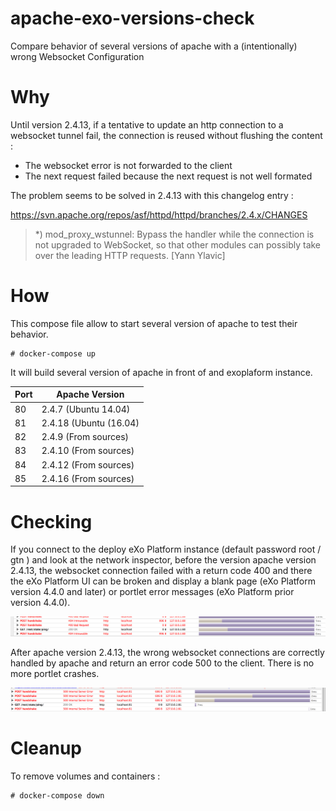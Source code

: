 # apache-exo-versions-check
Compare behavior of several versions of apache with a (intentionally) wrong Websocket Configuration

# Why

Until version 2.4.13, if a tentative to update an http connection to a websocket tunnel fail, the connection is reused without flushing the content :
* The websocket error is not forwarded to the client
* The next request failed because the next request is not well formated

The problem seems to be solved in 2.4.13 with this changelog entry :

https://svn.apache.org/repos/asf/httpd/httpd/branches/2.4.x/CHANGES

>   *) mod_proxy_wstunnel: Bypass the handler while the connection is not 
>     upgraded to WebSocket, so that other modules can possibly take over 
>     the leading HTTP requests.  [Yann Ylavic] 


# How

This compose file allow to start several version of apache to test their behavior.

```
# docker-compose up
```

It will build several version of apache in front of and exoplaform instance.

| Port | Apache Version         |
|------|------------------------|
| 80   | 2.4.7 (Ubuntu 14.04)   |
| 81   | 2.4.18 (Ubuntu (16.04) |
| 82   | 2.4.9 (From sources)   |
| 83   | 2.4.10 (From sources)  |
| 84   | 2.4.12 (From sources)  |
| 85   | 2.4.16 (From sources)  |

# Checking

If you connect to the deploy eXo Platform instance (default password root / gtn ) and look at the network inspector, before the version apache version 2.4.13, the websocket connection failed with a return code 400 and 
there the eXo Platform UI can be broken and display a blank page (eXo Platform version 4.4.0 and later) or portlet error messages (eXo Platform prior version 4.4.0). 

![before 2.4.13](img/before_2.4.13.png "Responses code before 2.4.13")

After apache version 2.4.13, the wrong websocket connections are correctly handled by apache and return an error code 500 to the client. There is no more portlet crashes.

![after 2.4.13](img/after_2.4.13.png "Responses code after 2.4.13")

# Cleanup

To remove volumes and containers :

```
# docker-compose down
```

